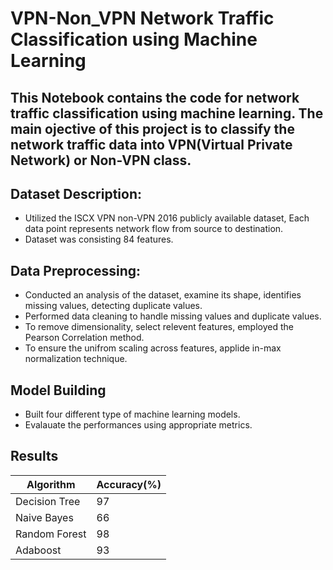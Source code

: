 # VPN-Non_VPN Network Traffic Classification using Machine Learning
## This Notebook contains the code for network traffic classification using machine learning. The main ojective of this project is to classify the network traffic data into VPN(Virtual Private Network) or Non-VPN class.
## Dataset Description:
* Utilized the ISCX VPN non-VPN 2016 publicly available dataset, Each data point represents network flow from source to destination.
* Dataset was consisting 84 features.
## Data Preprocessing:
* Conducted an analysis of the dataset, examine its shape, identifies missing values, detecting duplicate values.
* Performed data cleaning to handle missing values and duplicate values.
* To remove dimensionality, select relevent features, employed the Pearson Correlation method.
* To ensure the unifrom scaling across features, applide in-max normalization technique.
## Model Building
* Built four different type of machine learning models.
* Evalauate the performances using appropriate metrics.
## Results

| Algorithm | Accuracy(%) |
| --------- | --------- |
| Decision Tree | 97 |
| Naive Bayes | 66 |
| Random Forest | 98 |
| Adaboost | 93 |
